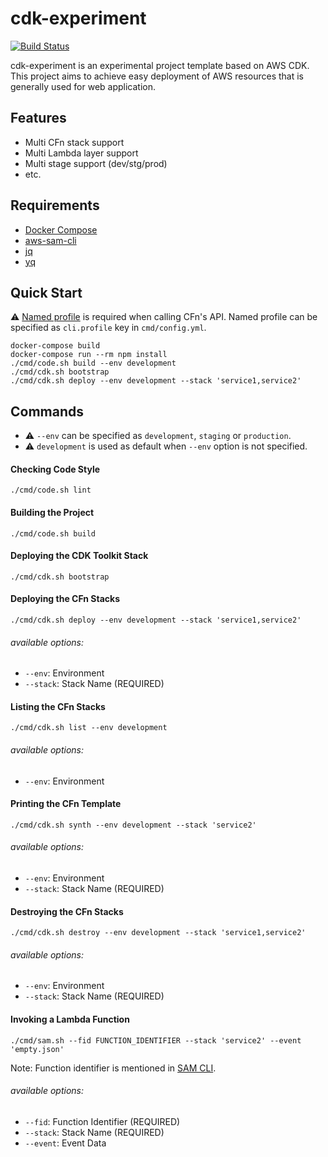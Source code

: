 # cdk-experiment
[![Build Status](https://travis-ci.org/42milez/cdk-experiment.svg?branch=master)](https://travis-ci.org/42milez/cdk-experiment)

cdk-experiment is an experimental project template based on AWS CDK. This project aims to achieve easy deployment of AWS resources that is generally used for web application.

## Features
- Multi CFn stack support
- Multi Lambda layer support
- Multi stage support (dev/stg/prod)
- etc.

## Requirements
- [Docker Compose](https://docs.docker.com/compose/install/)
- [aws-sam-cli](https://github.com/aws/aws-sam-cli)
- [jq](https://github.com/stedolan/jq)
- [yq](https://github.com/mikefarah/yq)

## Quick Start
⚠️ [Named profile](https://docs.aws.amazon.com/cli/latest/userguide/cli-configure-profiles.html) is required when calling CFn's API. Named profile can be specified as `cli.profile` key in `cmd/config.yml`.

```
docker-compose build
docker-compose run --rm npm install
./cmd/code.sh build --env development
./cmd/cdk.sh bootstrap
./cmd/cdk.sh deploy --env development --stack 'service1,service2'
```

## Commands
- ⚠️ `--env` can be specified as `development`, `staging` or `production`.
- ⚠️ `development` is used as default when `--env` option is not specified.

#### Checking Code Style
```
./cmd/code.sh lint
```

#### Building the Project
```
./cmd/code.sh build
```

#### Deploying the CDK Toolkit Stack
```
./cmd/cdk.sh bootstrap
```

#### Deploying the CFn Stacks
```
./cmd/cdk.sh deploy --env development --stack 'service1,service2'
```
###### available options:
- `--env`: Environment
- `--stack`: Stack Name (REQUIRED)

#### Listing the CFn Stacks
```
./cmd/cdk.sh list --env development
```
###### available options:
- `--env`: Environment

#### Printing the CFn Template
```
./cmd/cdk.sh synth --env development --stack 'service2'
```
###### available options:
- `--env`: Environment
- `--stack`: Stack Name (REQUIRED)

#### Destroying the CFn Stacks
```
./cmd/cdk.sh destroy --env development --stack 'service1,service2'
```
###### available options:
- `--env`: Environment
- `--stack`: Stack Name (REQUIRED)

#### Invoking a Lambda Function
```
./cmd/sam.sh --fid FUNCTION_IDENTIFIER --stack 'service2' --event 'empty.json'
```

Note: Function identifier is mentioned in [SAM CLI](https://docs.aws.amazon.com/cdk/latest/guide/sam.html).

###### available options:
- `--fid`: Function Identifier (REQUIRED)
- `--stack`: Stack Name (REQUIRED)
- `--event`: Event Data
